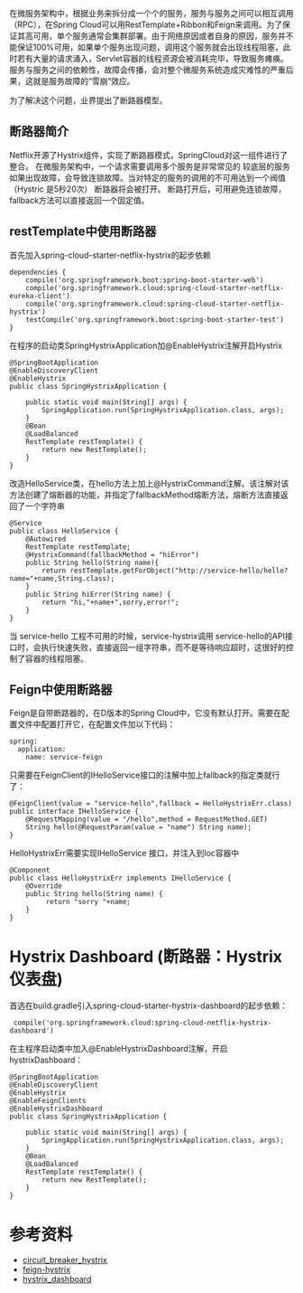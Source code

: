 在微服务架构中，根据业务来拆分成一个个的服务，服务与服务之间可以相互调用（RPC），在Spring Cloud可以用RestTemplate+Ribbon和Feign来调用。为了保证其高可用，单个服务通常会集群部署。由于网络原因或者自身的原因，服务并不能保证100%可用，如果单个服务出现问题，调用这个服务就会出现线程阻塞，此时若有大量的请求涌入，Servlet容器的线程资源会被消耗完毕，导致服务瘫痪。服务与服务之间的依赖性，故障会传播，会对整个微服务系统造成灾难性的严重后果，这就是服务故障的“雪崩”效应。

为了解决这个问题，业界提出了断路器模型。

## 断路器简介
Netflix开源了Hystrix组件，实现了断路器模式，SpringCloud对这一组件进行了整合。 在微服务架构中，一个请求需要调用多个服务是非常常见的
较底层的服务如果出现故障，会导致连锁故障。当对特定的服务的调用的不可用达到一个阀值（Hystric 是5秒20次） 断路器将会被打开。
断路打开后，可用避免连锁故障，fallback方法可以直接返回一个固定值。

## restTemplate中使用断路器

首先加入spring-cloud-starter-netflix-hystrix的起步依赖

````
dependencies {
    compile('org.springframework.boot:spring-boot-starter-web')
    compile('org.springframework.cloud:spring-cloud-starter-netflix-eureka-client')
    compile('org.springframework.cloud:spring-cloud-starter-netflix-hystrix')
    testCompile('org.springframework.boot:spring-boot-starter-test')
}
````

在程序的启动类SpringHystrixApplication加@EnableHystrix注解开启Hystrix
````
@SpringBootApplication
@EnableDiscoveryClient
@EnableHystrix
public class SpringHystrixApplication {

    public static void main(String[] args) {
        SpringApplication.run(SpringHystrixApplication.class, args);
    }
    @Bean
    @LoadBalanced
    RestTemplate restTemplate() {
        return new RestTemplate();
    }
}
````

改造HelloService类，在hello方法上加上@HystrixCommand注解。该注解对该方法创建了熔断器的功能，并指定了fallbackMethod熔断方法，熔断方法直接返回了一个字符串
````
@Service
public class HelloService {
    @Autowired
    RestTemplate restTemplate;
    @HystrixCommand(fallbackMethod = "hiError")
    public String hello(String name){
        return restTemplate.getForObject("http://service-hello/hello?name="+name,String.class);
    }
    public String hiError(String name) {
        return "hi,"+name+",sorry,error!";
    }
}
````

当 service-hello 工程不可用的时候，service-hystrix调用 service-hello的API接口时，会执行快速失败，直接返回一组字符串，而不是等待响应超时，这很好的控制了容器的线程阻塞。

## Feign中使用断路器

Feign是自带断路器的，在D版本的Spring Cloud中，它没有默认打开。需要在配置文件中配置打开它，在配置文件加以下代码：
````
spring:
  application:
    name: service-feign
````
只需要在FeignClient的IHelloService接口的注解中加上fallback的指定类就行了：
````
@FeignClient(value = "service-hello",fallback = HelloHystrixErr.class)
public interface IHelloService {
    @RequestMapping(value = "/hello",method = RequestMethod.GET)
    String hello(@RequestParam(value = "name") String name);
}
````
HelloHystrixErr需要实现IHelloService 接口，并注入到Ioc容器中
````
@Component
public class HelloHystrixErr implements IHelloService {
    @Override
    public String hello(String name) {
         return "sorry "+name;
    }
}
````
# Hystrix Dashboard (断路器：Hystrix 仪表盘)
首选在build.gradle引入spring-cloud-starter-hystrix-dashboard的起步依赖：
````
 compile('org.springframework.cloud:spring-cloud-netflix-hystrix-dashboard')
 ````
在主程序启动类中加入@EnableHystrixDashboard注解，开启hystrixDashboard：
````
@SpringBootApplication
@EnableDiscoveryClient
@EnableHystrix
@EnableFeignClients
@EnableHystrixDashboard
public class SpringHystrixApplication {

    public static void main(String[] args) {
        SpringApplication.run(SpringHystrixApplication.class, args);
    }
    @Bean
    @LoadBalanced
    RestTemplate restTemplate() {
        return new RestTemplate();
    }
}
 ````

# 参考资料
* [circuit_breaker_hystrix](http://projects.spring.io/spring-cloud/spring-cloud.html#_circuit_breaker_hystrix_clients)
* [feign-hystrix](http://projects.spring.io/spring-cloud/spring-cloud.html#spring-cloud-feign-hystrix)
* [hystrix_dashboard](http://projects.spring.io/spring-cloud/spring-cloud.html#_circuit_breaker_hystrix_dashboard)


